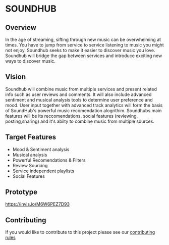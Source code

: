 # SOUNDHUB

## Overview
In the age of streaming, sifting through new music can be overwhelming at times. You have to jump from
service to service listening to music you might not enjoy. Soundhub seeks to make it easier to discover music you love. Soundhub will
bridge the gap between services and introduce exciting new ways to discover music.

## Vision
Soundhub will combine music from multiple services and present related info such as user reviews and comments. It will also include advanced sentiment and musical analysis tools to determine user preference and mood. User input together with advanced track analytics will form the basis of SoundHub's powerful music recomendation alogrithim. Soundhubs main features will be its reccomendations, social features (reviewing, posting,sharing) and it's abilty to combine music from multiple sources.

## Target Features
  * Mood & Sentiment analysis
  * Musical analysis
  * Powerful Recomendations & Filters
  * Review Sourcing
  * Service independent playlists
  * Social Features

## Prototype
https://invis.io/M6W6PEZ7D93

## Contributing
If you would like to contribute to this project please see our [contributing rules](./CONTRIBUTING.md)
